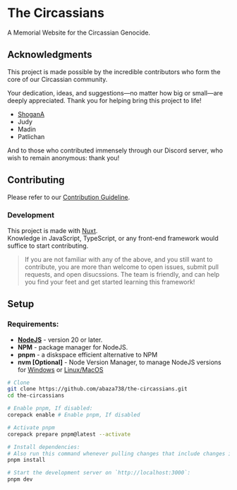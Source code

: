 # The Circassians

A Memorial Website for the Circassian Genocide.

## Acknowledgments

This project is made possible by the incredible contributors who form the core of our Circassian community.

Your dedication, ideas, and suggestions—no matter how big or small—are deeply appreciated.
Thank you for helping bring this project to life!

- [ShoganA](https://github.com/AbedShowgan)
- Judy
- Madin
- Patlichan

And to those who contributed immensely through our Discord server, who wish to remain anonymous: thank you!

## Contributing

Please refer to our [Contribution Guideline](./docs/Contribution%20Guideline.md).

### Development

This project is made with [Nuxt](https://nuxt.com).  
Knowledge in JavaScript, TypeScript, or any front-end framework would suffice to start contributing.

> If you are not familiar with any of the above, and you still want to contribute, you are more than welcome to open issues, submit pull requests, and open disucssions. The team is friendly, and can help you find your feet and get started learning this framework!

## Setup
### Requirements:
- [**NodeJS**](https://nodejs.org/en) - version 20 or later.
- **NPM** - package manager for NodeJS.
- **pnpm** - a diskspace efficient alternative to NPM
- **nvm [Optional]** - Node Version Manager, to manage NodeJS versions for [Windows](https://github.com/coreybutler/nvm-windows/) or [Linux/MacOS](https://github.com/nvm-sh/nvm)

```bash
# Clone
git clone https://github.com/abaza738/the-circassians.git
cd the-circassians

# Enable pnpm, If disabled:
corepack enable # Enable pnpm, If disabled

# Activate pnpm
corepack prepare pnpm@latest --activate 

# Install dependencies:
# Also run this command whenever pulling changes that include changes in `package.json`
pnpm install

# Start the development server on `http://localhost:3000`:
pnpm dev
```
